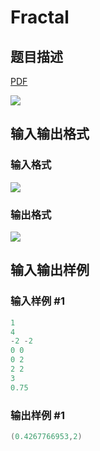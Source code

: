 # Fractal

## 题目描述

[problemUrl]: https://uva.onlinejudge.org/index.php?option=com_onlinejudge&Itemid=8&category=244&page=show_problem&problem=3373

[PDF](https://uva.onlinejudge.org/external/122/p12221.pdf)

![](https://cdn.luogu.com.cn/upload/vjudge_pic/UVA12221/66b82f045a25982e0fa797c47727f9c6715a9b5d.png)

## 输入输出格式

### 输入格式

![](https://cdn.luogu.com.cn/upload/vjudge_pic/UVA12221/76434c3f94294b008fe4b870e2910b6c8fd03758.png)

### 输出格式

![](https://cdn.luogu.com.cn/upload/vjudge_pic/UVA12221/1ff5cb61394605d8b250895f9378436ae5718820.png)

## 输入输出样例

### 输入样例 #1

```cpp
1
4
-2 -2
0 0
0 2
2 2
3
0.75
```


### 输出样例 #1

```cpp
(0.4267766953,2)
```


